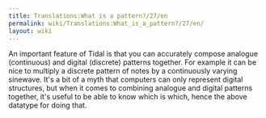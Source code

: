 ```yaml
---
title: Translations:What is a pattern?/27/en
permalink: wiki/Translations:What_is_a_pattern?/27/en/
layout: wiki
---
```


An important feature of Tidal is that you can accurately compose
analogue (continuous) and digital (discrete) patterns together. For
example it can be nice to multiply a discrete pattern of notes by a
continuously varying sinewave. It's a bit of a myth that computers can
only represent digital structures, but when it comes to combining
analogue and digital patterns together, it's useful to be able to know
which is which, hence the above datatype for doing that.
